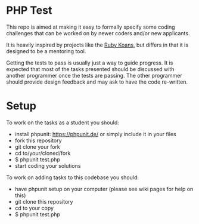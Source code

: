 PHP Test
========

This repo is aimed at making it easy to formally specify some coding challenges that can be worked on by newer coders and/or new applicants.

It is heavily inspired by projects like the [Ruby Koans](http://rubykoans.com/), but differs in that it is designed to be a mentoring tool.

Getting the tests to pass is usually just a way to guide progress. It is expected that most of the tasks presented should be discussed with another programmer once the tests are passing.  The other programmer should provide design feedback and may ask to have the code re-written.

Setup
=====
To work on the tasks as a student you should:

 * install phpunit: https://phpunit.de/ or simply include it in your files
 * fork this repository
 * git clone your fork
 * cd to/your/cloned/fork
 * $ phpunit test.php
 * start coding your solutions

To work on adding tasks to this codebase you should:

 * have phpunit setup on your computer (please see wiki pages for help on this)
 * git clone this repository
 * cd to your copy
 * $ phpunit test.php
